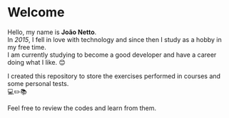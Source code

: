 # Welcome

Hello, my name is **João Netto**.  
In _2015_, I fell in love with technology and since then I study as a hobby in my free time.  
I am currently studying to become a good developer and have a career doing what I like. :blush:

I created this repository to store the exercises performed in courses and some personal tests.  
:computer::pencil2::books:

Feel free to review the codes and learn from them.
